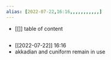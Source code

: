 ```yaml
---
alias: [2022-07-22,16:16,,,,,,,,,,,]
---
```

- [[]]
table of content
```toc
```

- [[2022-07-22]] 16:16
- akkadian and cuniform remain in use